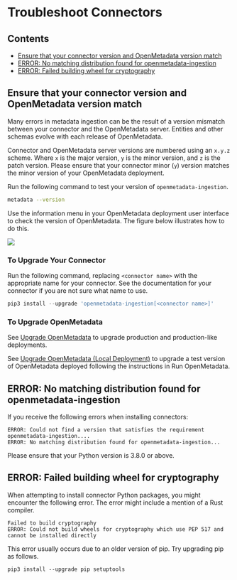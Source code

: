 # Troubleshoot Connectors

## Contents

* [Ensure that your connector version and OpenMetadata version match](troubleshoot-connectors.md#ensure-that-your-connector-version-and-openmetadata-version-match)
* [ERROR: No matching distribution found for openmetadata-ingestion](troubleshoot-connectors.md#error-no-matching-distribution-found-for-openmetadata-ingestion)
* [ERROR: Failed building wheel for cryptography](troubleshoot-connectors.md#error-failed-building-wheel-for-cryptography)

## Ensure that your connector version and OpenMetadata version match

Many errors in metadata ingestion can be the result of a version mismatch between your connector and the OpenMetadata server. Entities and other schemas evolve with each release of OpenMetadata.

Connector and OpenMetadata server versions are numbered using an `x.y.z` scheme. Where `x` is the major version, `y` is the minor version, and `z` is the patch version. Please ensure that your connector minor (`y`) version matches the minor version of your OpenMetadata deployment.

Run the following command to test your version of `openmetadata-ingestion`.

```bash
metadata --version
```

Use the information menu in your OpenMetadata deployment user interface to check the version of OpenMetadata. The figure below illustrates how to do this.

![](../../.gitbook/assets/check-version.png)

### To Upgrade Your Connector

Run the following command, replacing `<connector name>` with the appropriate name for your connector. See the documentation for your connector if you are not sure what name to use.

```javascript
pip3 install --upgrade 'openmetadata-ingestion[<connector name>]'
```

### To Upgrade OpenMetadata

See [Upgrade OpenMetadata](https://github.com/open-metadata/OpenMetadata/blob/docs/docs/integrations/broken-reference/README.md) to upgrade production and production-like deployments.

See [Upgrade OpenMetadata (Local Deployment)](https://docs.open-metadata.org/install/run-openmetadata#upgrade-openmetadata) to upgrade a test version of OpenMetadata deployed following the instructions in Run OpenMetadata.

## ERROR: No matching distribution found for openmetadata-ingestion

If you receive the following errors when installing connectors:

```
ERROR: Could not find a version that satisfies the requirement openmetadata-ingestion....
ERROR: No matching distribution found for openmetadata-ingestion...
```

Please ensure that your Python version is 3.8.0 or above.

## **ERROR: Failed building wheel for cryptography**

When attempting to install connector Python packages, you might encounter the following error. The error might include a mention of a Rust compiler.

```
Failed to build cryptography
ERROR: Could not build wheels for cryptography which use PEP 517 and cannot be installed directly
```

This error usually occurs due to an older version of pip. Try upgrading pip as follows.

```
pip3 install --upgrade pip setuptools
```

